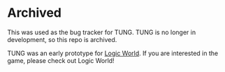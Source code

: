 # Archived

This was used as the bug tracker for TUNG. TUNG is no longer in development, so this repo is archived.

TUNG was an early prototype for [Logic World](https://logicworld.net/). If you are interested in the game, please check out Logic World!
